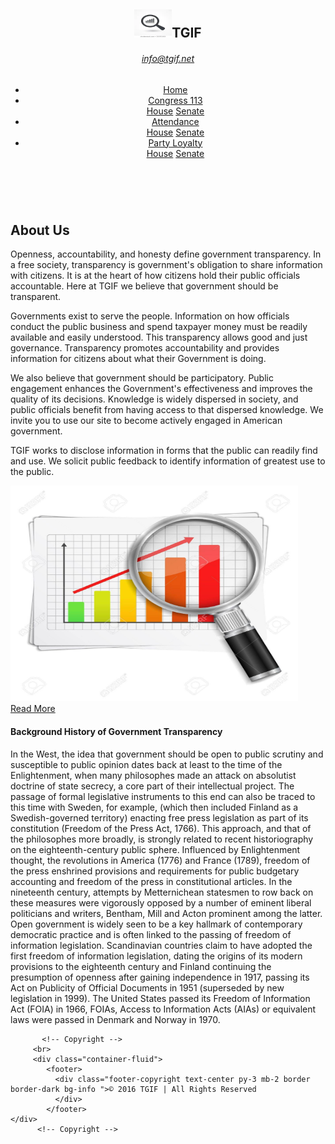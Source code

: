 <html lang="en">
    <head>
            <meta charset="utf-8">
            <meta name="viewport" content="width=device-width, initial-scale=1">
            <link rel="stylesheet" href="https://maxcdn.bootstrapcdn.com/bootstrap/4.4.1/css/bootstrap.min.css">
            <script src="https://ajax.googleapis.com/ajax/libs/jquery/3.4.1/jquery.min.js"></script>
            <script src="https://cdnjs.cloudflare.com/ajax/libs/popper.js/1.16.0/umd/popper.min.js"></script>
            <script src="https://maxcdn.bootstrapcdn.com/bootstrap/4.4.1/js/bootstrap.min.js"></script>
    </head>
    <body class="bg-light">
         <header class="mt-2">    
             <div class="container-fluid">
                   <span class=" float-left">
                        <h2 class=" mt-2"> <img src="tgiflogo.webp" alt="Logo" class="rounded-circle" width="60" height="45">TGIF
                        </h2> 
                    </span>
                    <span class="float-right pt-1 ml-2">
                        <h6><a href="mailto:info@tgif.net">info@tgif.net</a>
                        </h6>
                    </span>
                    <nav class="navbar navbar-expand-sm border border-dark bg-info navbar-light">
                       <ul class="navbar-nav">
                           <li class="nav-item">
                                 <a class="nav-link text-white active " href="index">Home</a>
                           </li>
                                        <!-- Dropdown -->
                           <li class="nav-item dropdown">
                                  <a class="nav-link dropdown-toggle text-white" href="#" id="navbardrop" data-toggle="dropdown">Congress 113</a>
                                  <div class="dropdown-menu">
                                          <a class="dropdown-item" href="house_data.html">House</a>
                                          <a class="dropdown-item" href="senate_data.html">Senate</a>
                                  </div>
                           </li>
                           <li class="nav-item dropdown">
                                     <a class="nav-link dropdown-toggle text-white" href="#" id="navbardrop" data-toggle="dropdown"> Attendance</a>
                                     <div class="dropdown-menu">
                                              <a class="dropdown-item" href="house_attendance.html">House</a>
                                              <a class="dropdown-item" href="senate_attendance.html">Senate</a>
                                     </div>
                           </li>
                           <li class="nav-item dropdown">
                                  <a class="nav-link dropdown-toggle text-white" href="#" id="navbardrop" data-toggle="dropdown">Party Loyalty </a>
                                  <div class="dropdown-menu">
                                        <a class="dropdown-item" href="house_party_loyalty.html">House</a>
                                        <a class="dropdown-item" href="senate_party_loyalty.html">Senate</a>
                                  </div>
                           </li>
                       </ul>      
                    </nav> 
             </div>          
         </header>
         <br> 
         <!--Table container-->
         <div class="container-fluid">
                <h2>About Us</h2>
                <div class="row">
                        <div class="col-sm-8" ><p>Openness, accountability, and honesty define government transparency. In a free society, transparency is government's obligation to share information with citizens. It is at the heart of how citizens hold their public officials accountable. Here at TGIF we believe that government should be transparent.</p>  
                            <p>Governments exist to serve the people. Information on how officials conduct the public business and spend taxpayer money must be readily available and easily understood. This transparency allows good and just governance.  Transparency promotes accountability and provides information for citizens about what their Government is doing.</p>  
                            <p>We also believe that government should be participatory. Public engagement enhances the Government's effectiveness and improves the quality of its decisions. Knowledge is widely dispersed in society, and public officials benefit from having access to that dispersed knowledge. We invite you to use our site to become actively engaged in American government.</p>
                            <p>TGIF works to disclose information in forms that the public can readily find and use. We solicit public feedback to identify information of greatest use to the public.</p>
                        </div>
                        <div class="col-sm-4" ><img src="hpimg.jpg" class="float-right " alt="img principal" width="460" height="345"></div>
                               <div id="accordion">
                                    <div class="card mx-3">
                                         <div class="card-header">
                                               <a class="card-link" data-toggle="collapse" href="#collapseOne" aria-expanded="false" aria-controls="collapseOne">
                                                  Read More
                                                </a>
                                          </div>
                                          <div id="collapseOne" class="collapse" data-parent="#accordion">
                                                <div class="card-body">
                                                     <h4> Background History of Government Transparency</h4>
                                                      <p>In the West, the idea that government should be open to public scrutiny and susceptible to public opinion dates back at least to the time of the Enlightenment, when many philosophes made an attack on absolutist doctrine of state secrecy, a core part of their intellectual project. The passage of formal legislative instruments to this end can also be traced to this time with Sweden, for example, (which then included Finland as a Swedish-governed territory) enacting free press legislation as part of its constitution (Freedom of the Press Act, 1766). This approach, and that of the philosophes more broadly, is strongly related to recent historiography on the eighteenth-century public sphere.
                                                        Influenced by Enlightenment thought, the revolutions in America (1776) and France (1789), freedom of the press enshrined provisions and requirements for public budgetary accounting and freedom of the press in constitutional articles. In the nineteenth century, attempts by Metternichean statesmen to row back on these measures were vigorously opposed by a number of eminent liberal politicians and writers, Bentham, Mill and Acton prominent among the latter.
                                                        Open government is widely seen to be a key hallmark of contemporary democratic practice and is often linked to the passing of freedom of information legislation. Scandinavian countries claim to have adopted the first freedom of information legislation, dating the origins of its modern provisions to the eighteenth century and Finland continuing the presumption of openness after gaining independence in 1917, passing its Act on Publicity of Official Documents in 1951 (superseded by new legislation in 1999).
                                                        The United States passed its Freedom of Information Act (FOIA) in 1966, FOIAs, Access to Information Acts (AIAs) or equivalent laws were passed in Denmark and Norway in 1970.</p>
                                                </div>
                                            </div>
                                        </div>            
                                 </div>  
                            </div>
                  </div>
         
           <!-- Copyright -->
         <br>
         <div class="container-fluid">
            <footer>
              <div class="footer-copyright text-center py-3 mb-2 border border-dark bg-info ">© 2016 TGIF | All Rights Reserved
              </div>
            </footer>   
    </div>
          <!-- Copyright -->
</body>
</html>
